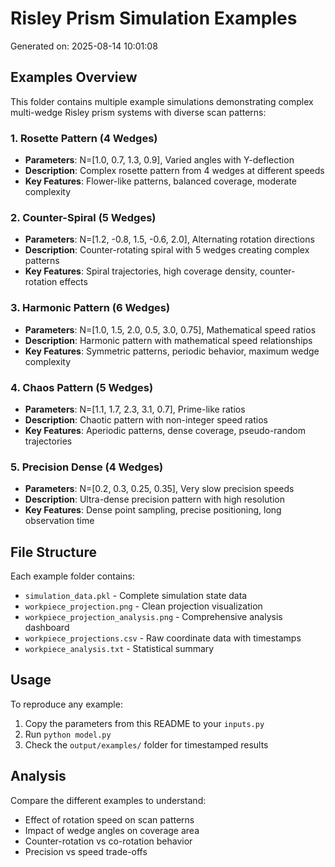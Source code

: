 # Risley Prism Simulation Examples

Generated on: 2025-08-14 10:01:08

## Examples Overview

This folder contains multiple example simulations demonstrating complex multi-wedge Risley prism systems with diverse scan patterns:

### 1. Rosette Pattern (4 Wedges)
- **Parameters**: N=[1.0, 0.7, 1.3, 0.9], Varied angles with Y-deflection
- **Description**: Complex rosette pattern from 4 wedges at different speeds
- **Key Features**: Flower-like patterns, balanced coverage, moderate complexity

### 2. Counter-Spiral (5 Wedges)
- **Parameters**: N=[1.2, -0.8, 1.5, -0.6, 2.0], Alternating rotation directions
- **Description**: Counter-rotating spiral with 5 wedges creating complex patterns
- **Key Features**: Spiral trajectories, high coverage density, counter-rotation effects

### 3. Harmonic Pattern (6 Wedges)
- **Parameters**: N=[1.0, 1.5, 2.0, 0.5, 3.0, 0.75], Mathematical speed ratios
- **Description**: Harmonic pattern with mathematical speed relationships
- **Key Features**: Symmetric patterns, periodic behavior, maximum wedge complexity

### 4. Chaos Pattern (5 Wedges)
- **Parameters**: N=[1.1, 1.7, 2.3, 3.1, 0.7], Prime-like ratios
- **Description**: Chaotic pattern with non-integer speed ratios
- **Key Features**: Aperiodic patterns, dense coverage, pseudo-random trajectories

### 5. Precision Dense (4 Wedges)
- **Parameters**: N=[0.2, 0.3, 0.25, 0.35], Very slow precision speeds
- **Description**: Ultra-dense precision pattern with high resolution
- **Key Features**: Dense point sampling, precise positioning, long observation time

## File Structure

Each example folder contains:
- `simulation_data.pkl` - Complete simulation state data
- `workpiece_projection.png` - Clean projection visualization
- `workpiece_projection_analysis.png` - Comprehensive analysis dashboard
- `workpiece_projections.csv` - Raw coordinate data with timestamps
- `workpiece_analysis.txt` - Statistical summary

## Usage

To reproduce any example:
1. Copy the parameters from this README to your `inputs.py`
2. Run `python model.py`
3. Check the `output/examples/` folder for timestamped results

## Analysis

Compare the different examples to understand:
- Effect of rotation speed on scan patterns
- Impact of wedge angles on coverage area
- Counter-rotation vs co-rotation behavior
- Precision vs speed trade-offs
